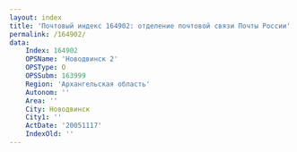 ```yaml
---
layout: index
title: 'Почтовый индекс 164902: отделение почтовой связи Почты России'
permalink: /164902/
data:
    Index: 164902
    OPSName: 'Новодвинск 2'
    OPSType: О
    OPSSubm: 163999
    Region: 'Архангельская область'
    Autonom: ''
    Area: ''
    City: Новодвинск
    City1: ''
    ActDate: '20051117'
    IndexOld: ''
---
```

